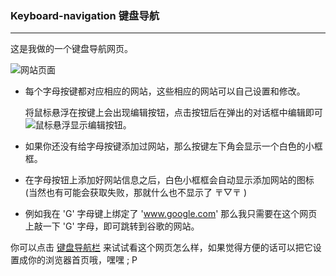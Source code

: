 ### Keyboard-navigation 键盘导航

***
这是我做的一个键盘导航网页。

![网站页面](https://user-images.githubusercontent.com/49096708/61264845-85b06480-a7c0-11e9-80b5-7c294c77b58b.png)

- 每个字母按键都对应相应的网站，这些相应的网站可以自己设置和修改。

  将鼠标悬浮在按键上会出现编辑按钮，点击按钮后在弹出的对话框中编辑即可 ![鼠标悬浮显示编辑按钮](https://user-images.githubusercontent.com/49096708/61265461-d032e080-a7c2-11e9-8973-b7fbd9875189.png)。

- 如果你还没有给字母按键添加过网站，那么按键左下角会显示一个白色的小框框。

- 在字母按钮上添加好网站信息之后，白色小框框会自动显示添加网站的图标 (当然也有可能会获取失败，那就什么也不显示了 〒▽〒 )

- 例如我在 'G' 字母键上绑定了 'www.google.com' 那么我只需要在这个网页上敲一下 'G' 字母，即可跳转到谷歌的网站。

你可以点击 [键盘导航栏](https://ryan-lu.github.io/Keyboard-navigation/index.html) 来试试看这个网页怎么样，如果觉得方便的话可以把它设置成你的浏览器首页哦，嘿嘿 ; P
